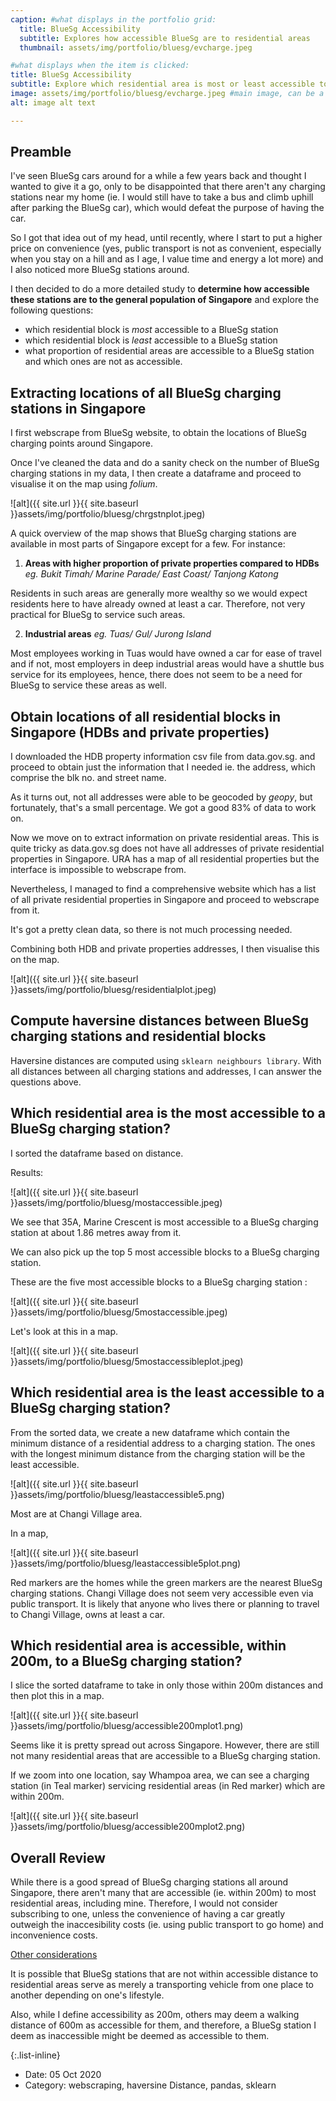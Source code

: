 ```yaml
---
caption: #what displays in the portfolio grid:
  title: BlueSg Accessibility
  subtitle: Explores how accessible BlueSg are to residential areas
  thumbnail: assets/img/portfolio/bluesg/evcharge.jpeg

#what displays when the item is clicked:
title: BlueSg Accessibility
subtitle: Explore which residential area is most or least accessible to a BlueSg station and which proportion of residential areas are accessible to a BlueSg stations and which ones are not as accessible.
image: assets/img/portfolio/bluesg/evcharge.jpeg #main image, can be a link or a file in assets/img/portfolio
alt: image alt text

---
```


## Preamble

I've seen BlueSg cars around for a while a few years back and thought I wanted to give it a go, only to be disappointed that there aren't any charging stations near my home (ie. I would still have to take a bus and climb uphill after parking the BlueSg car), which would defeat the purpose of having the car.

So I got that idea out of my head, until recently, where I start to put a higher price on convenience (yes, public transport is not as convenient, especially when you stay on a hill and as I age, I value time and energy a lot more) and I also noticed more BlueSg stations around.

I then decided to do a more detailed study to **determine how accessible these stations are to the general population of Singapore** and explore the following questions:

- which residential block is *most* accessible to a BlueSg station
- which residential block is *least* accessible to a BlueSg station
- what proportion of residential areas are accessible to a BlueSg station and which ones are not as accessible.

## Extracting locations of all BlueSg charging stations in Singapore

I first webscrape from BlueSg website, to obtain the locations of BlueSg charging points around Singapore.

Once I've cleaned the data and do a sanity check on the number of BlueSg charging stations in my data, I then create a dataframe and proceed to visualise it on the map using *folium*.

![alt]({{ site.url }}{{ site.baseurl }}assets/img/portfolio/bluesg/chrgstnplot.jpeg)

A quick overview of the map shows that BlueSg charging stations are available in most parts of Singapore except for a few. For instance:

1. **Areas with higher proportion of private properties compared to HDBs** *eg. Bukit Timah/ Marine Parade/ East Coast/ Tanjong Katong*

Residents in such areas are generally more wealthy so we would expect residents here to have already owned at least a car. Therefore, not very practical for BlueSg to service such areas.


2. **Industrial areas** *eg. Tuas/ Gul/ Jurong Island*

Most employees working in Tuas would have owned a car for ease of travel and if not, most employers in deep industrial areas would have a shuttle bus service for its employees, hence, there does not seem to be a need for BlueSg to service these areas as well.

## Obtain locations of all residential blocks in Singapore (HDBs and private properties)

I downloaded the HDB property information csv file from data.gov.sg. and proceed to obtain just the information that I needed ie. the address, which comprise the blk no. and street name.

As it turns out, not all addresses were able to be geocoded by *geopy*, but fortunately, that's a small percentage. We got a good 83% of data to work on.

Now we move on to extract information on private residential areas. This is quite tricky as data.gov.sg does not have all addresses of private residential properties in Singapore. URA has a map of all residential properties but the interface is impossible to webscrape from.

Nevertheless, I managed to find a comprehensive website which has a list of all private residential properties in Singapore and proceed to webscrape from it.

It's got a pretty clean data, so there is not much processing needed.

Combining both HDB and private properties addresses, I then visualise this on the map.

![alt]({{ site.url }}{{ site.baseurl }}assets/img/portfolio/bluesg/residentialplot.jpeg)

## Compute haversine distances between BlueSg charging stations and residential blocks

Haversine distances are computed using `sklearn neighbours library`. With all distances between all charging stations and addresses, I can answer the questions above.

## Which residential area is the most accessible to a BlueSg charging station?

I sorted the dataframe based on distance.

Results:

![alt]({{ site.url }}{{ site.baseurl }}assets/img/portfolio/bluesg/mostaccessible.jpeg)

We see that 35A, Marine Crescent is most accessible to a BlueSg charging station at about 1.86 metres away from it.

We can also pick up the top 5 most accessible blocks to a BlueSg charging station.

These are the five most accessible blocks to a BlueSg charging station :

![alt]({{ site.url }}{{ site.baseurl }}assets/img/portfolio/bluesg/5mostaccessible.jpeg)

Let's look at this in a map.

![alt]({{ site.url }}{{ site.baseurl }}assets/img/portfolio/bluesg/5mostaccessibleplot.jpeg)

## Which residential area is the least accessible to a BlueSg charging station?

From the sorted data, we create a new dataframe which contain the minimum distance of a residential address to a charging station. The ones with the longest minimum distance from the charging station will be the least accessible.

![alt]({{ site.url }}{{ site.baseurl }}assets/img/portfolio/bluesg/leastaccessible5.png)

Most are at Changi Village area.

In a map,

![alt]({{ site.url }}{{ site.baseurl }}assets/img/portfolio/bluesg/leastaccessible5plot.png)

Red markers are the homes while the green markers are the nearest BlueSg charging stations. Changi Village does not seem very accessible even via public transport. It is likely that anyone who lives there or planning to travel to Changi Village, owns at least a car.

## Which residential area is accessible, within 200m, to a BlueSg charging station?

I slice the sorted dataframe to take in only those within 200m distances and then plot this in a map.

![alt]({{ site.url }}{{ site.baseurl }}assets/img/portfolio/bluesg/accessible200mplot1.png)

Seems like it is pretty spread out across Singapore. However, there are still not many residential areas that are accessible to a BlueSg charging station.

If we zoom into one location, say Whampoa area, we can see a charging station (in Teal marker) servicing residential areas (in Red marker) which are within 200m.

![alt]({{ site.url }}{{ site.baseurl }}assets/img/portfolio/bluesg/accessible200mplot2.png)

## Overall Review

While there is a good spread of BlueSg charging stations all around Singapore, there aren't many that are accessible (ie. within 200m) to most residential areas, including mine. Therefore, I would not consider subscribing to one, unless the convenience of having a car greatly outweigh the inaccesibility costs (ie. using public transport to go home) and inconvenience costs.

<u>Other considerations</u>

It is possible that BlueSg stations that are not within accessible distance to residential areas serve as merely a transporting vehicle from one place to another depending on one's lifestyle.

Also, while I define accessibility as 200m, others may deem a walking distance of 600m as accessible for them, and therefore, a BlueSg station I deem as inaccessible might be deemed as accessible to them.  

{:.list-inline}
- Date: 05 Oct 2020
- Category: webscraping, haversine Distance, pandas, sklearn
